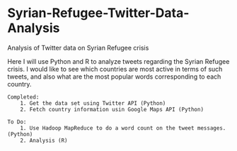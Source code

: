 # Syrian-Refugee-Twitter-Data-Analysis
Analysis of Twitter data on Syrian Refugee crisis

Here I will use Python and R to analyze tweets regarding the Syrian Refugee crisis. I would like to see which countries are most active in terms of such tweets, and also what are the most popular words corresponding to each country. 

    Completed:
        1. Get the data set using Twitter API (Python)
        2. Fetch country information usin Google Maps API (Python)
    
    To Do:
        1. Use Hadoop MapReduce to do a word count on the tweet messages. (Python)
        2. Analysis (R)
        
